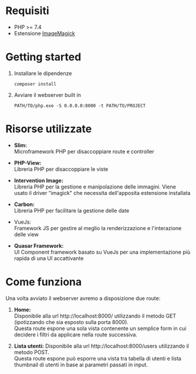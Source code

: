 # Requisiti

* PHP >= 7.4
* Estensione [ImageMagick][IMAGICK]

# Getting started

1. Installare le dipendenze

   ```shell script
   composer install
   ```

2. Avviare il webserver built in

   ```shell script
   PATH/TO/php.exe -S 0.0.0.0:8000 -t PATH/TO/PROJECT
   ```


# Risorse utilizzate

* __Slim:__  
  Microframework PHP per disaccoppiare route e controller
  
* __PHP-View:__  
  Libreria PHP per disaccoppiare le viste
  
* __Intervention Image:__  
  Libreria PHP per la gestione e manipolazione delle immagini.
  Viene usato il driver "imagick" che necessita dell'apposita estensione
  installata
  
* __Carbon:__  
  Libreria PHP per facilitare la gestione delle date
  
* VueJs:  
  Framework JS per gestire al meglio la renderizzazione e l'interazione delle view

* __Quasar Framework:__  
  UI Component framework basato su VueJs per una implementazione 
  più rapida di una UI accattivante


# Come funziona

Una volta avviato il webserver avremo a disposizione due route:

1. __Home:__   
   Disponibile alla url http://localhost:8000/ utilizzando il metodo GET (ipotizzando che sia esposto sulla porta 8000).  
   Questa route espone una sola vista contenente un semplice form in cui decidere i filtri da applicare nella route successiva.
   
2. __Lista utenti:__
   Disponibile alla url http://localhost:8000/users utilizzando il metodo POST.   
   Questa route espone può esporre una vista tra tabella di utenti e lista thumbnail
   di utenti in base ai parametri passati in input.



[IMAGICK]: https://www.php.net/manual/en/book.imagick.php
